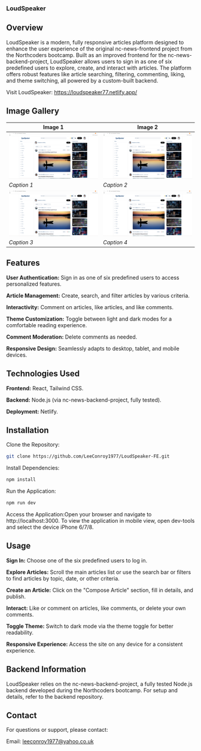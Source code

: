 ### LoudSpeaker

## Overview

LoudSpeaker is a modern, fully responsive articles platform designed to enhance the user experience of the original nc-news-frontend project from the Northcoders bootcamp. Built as an improved frontend for the nc-news-backend-project, LoudSpeaker allows users to sign in as one of six predefined users to explore, create, and interact with articles. The platform offers robust features like article searching, filtering, commenting, liking, and theme switching, all powered by a custom-built backend.

Visit LoudSpeaker: https://loudspeaker77.netlify.app/

## Image Gallery

| Image 1                                           | Image 2                                           |
| ------------------------------------------------- | ------------------------------------------------- |
| ![Image 1](./src/assets/images/loudSpeaker_1.png) | ![Image 2](./src/assets/images/loudSpeaker_1.png) |
| _Caption 1_                                       | _Caption 2_                                       |
| ![Image 3](./src/assets/images/loudSpeaker_1.png) | ![Image 4](./src/assets/images/loudSpeaker_1.png) |
| _Caption 3_                                       | _Caption 4_                                       |

## Features

**User Authentication:** Sign in as one of six predefined users to access personalized features. 

**Article Management:** Create, search, and filter articles by various criteria. 

**Interactivity:** Comment on articles, like articles, and like comments. 

**Theme Customization:** Toggle between light and dark modes for a comfortable reading experience. 

**Comment Moderation:** Delete comments as needed. 

**Responsive Design:** Seamlessly adapts to desktop, tablet, and mobile devices. 


## Technologies Used

**Frontend:** React, Tailwind CSS. 

**Backend:** Node.js (via nc-news-backend-project, fully tested). 

**Deployment:** Netlify. 


## Installation

Clone the Repository:

```bash
git clone https://github.com/LeeConroy1977/LoudSpeaker-FE.git
```

Install Dependencies:

```bash
npm install
```

Run the Application:

```bash
npm run dev
```

Access the Application:Open your browser and navigate to http://localhost:3000.
To view the application in mobile view, open dev-tools and select the device iPhone 6/7/8.

## Usage

**Sign In:** Choose one of the six predefined users to log in. 

**Explore Articles:** Scroll the main articles list or use the search bar or filters to find articles by topic, date, or other criteria. 

**Create an Article:** Click on the "Compose Article" section, fill in details, and publish. 

**Interact:** Like or comment on articles, like comments, or delete your own comments. 

**Toggle Theme:** Switch to dark mode via the theme toggle for better readability. 

**Responsive Experience:** Access the site on any device for a consistent experience. 


## Backend Information

LoudSpeaker relies on the nc-news-backend-project, a fully tested Node.js backend developed during the Northcoders bootcamp. For setup and details, refer to the backend repository.

## Contact

For questions or support, please contact:

Email: leeconroy1977@yahoo.co.uk
